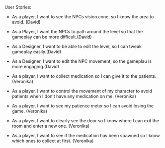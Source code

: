 User Stories:
 - As a player, I want to see the NPCs vision cone, so I know the area to avoid. (David)
 - As a Player, I want the NPCs to path around the level so that the gameplay can be more difficult.(David)
 - As a Designer, I want to be able to edit the level, so I can tweak gameplay easily.(David)
 - As a Designer, I want to edit the NPC movement, so the gameplau is more engaging.(David)

 - As a player, I want to collect medication so I can give it to the patients. (Veronika)
 - As a player, I want to control the movement of my character to avoid patients when I don’t have any medication on me. (Veronika)
 - As a player, I want to see my patience meter so I can avoid losing the game. (Veronika)
 - As a player,  I want to clearly see the door so I know where I can exit the room and enter a new one. (Veronika)
 - As a player, I want to see if the medication has been spawned so I know which ones to collect at first. (Veronika) 